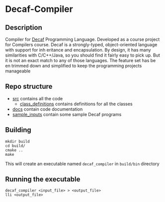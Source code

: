 # Decaf-Compiler
## Description

Compiler for [Decaf](https://ocw.mit.edu/courses/electrical-engineering-and-computer-science/6-035-computer-language-engineering-spring-2010/projects/MIT6_035S10_decaf.pdf) 
Programming Language. Developed as a course project for Compilers course.
Decaf  is  a  strongly-typed,  object-oriented  language  with  support  for  inh
eritance  and  encapsulation. By design, it has many similarities with C/C++/Java, so you should find it fairly easy
to pick up. But it is not an exact match to any of those languages.  The feature set has be
en trimmed down and simplified to keep the programming projects manageable 

## Repo structure
- [src](./src) contains all the code
    + [class_definitions](./src/class_definitions) contains definitions for all the classes
- [docs](./docs) contain code documentation
- [sample_inputs](./sample_inputs) contain some sample Decaf programs

## Building
``` 
mkdir build
cd build/
cmake ..
make 
``` 
This will create an executable named `decaf_compiler` in `build/bin` directory

## Running the executable
```
decaf_compiler <input_file> > <output_file>
lli <output_file>
```
